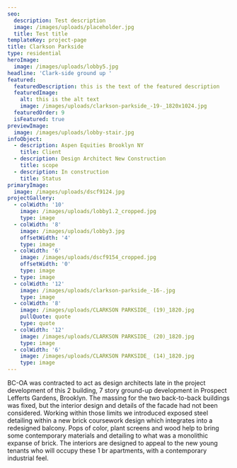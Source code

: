 ```yaml
---
seo:
  description: Test description
  image: /images/uploads/placeholder.jpg
  title: Test title
templateKey: project-page
title: Clarkson Parkside
type: residential
heroImage:
  image: /images/uploads/lobby5.jpg
headline: 'Clark-side ground up '
featured:
  featuredDescription: this is the text of the featured description
  featuredImage:
    alt: this is the alt text
    image: /images/uploads/clarkson-parkside_-19-_1820x1024.jpg
  featuredOrder: 9
  isFeatured: true
previewImage:
  image: /images/uploads/lobby-stair.jpg
infoObject:
  - description: Aspen Equities Brooklyn NY
    title: Client
  - description: Design Architect New Construction
    title: scope
  - description: In construction
    title: Status
primaryImage:
  image: /images/uploads/dscf9124.jpg
projectGallery:
  - colWidth: '10'
    image: /images/uploads/lobby1.2_cropped.jpg
    type: image
  - colWidth: '8'
    image: /images/uploads/lobby3.jpg
    offsetWidth: '4'
    type: image
  - colWidth: '6'
    image: /images/uploads/dscf9154_cropped.jpg
    offsetWidth: '0'
    type: image
  - type: image
  - colWidth: '12'
    image: /images/uploads/clarkson-parkside_-16-.jpg
    type: image
  - colWidth: '8'
    image: /images/uploads/CLARKSON PARKSIDE_ (19)_1820.jpg
    pullQuote: quote
    type: quote
  - colWidth: '12'
    image: /images/uploads/CLARKSON PARKSIDE_ (20)_1820.jpg
    type: image
  - colWidth: '6'
    image: /images/uploads/CLARKSON PARKSIDE_ (14)_1820.jpg
    type: image
---
```

BC-OA was contracted to act as design architects late in the project development of this 2 building, 7 story ground-up development in Prospect Lefferts Gardens, Brooklyn. The massing for the two back-to-back buildings was fixed, but the interior design and details of the facade had not been considered. Working within those limits we introduced exposed steel detailing within a new brick coursework design which integrates into a redesigned balcony. Pops of color, plant screens and wood help to bring some contemporary materials and detailing to what was a monolithic expanse of brick. The interiors are designed to appeal to the new young tenants who will occupy these 1 br apartments, with a contemporary industrial feel.
